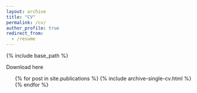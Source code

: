 ```yaml
---
layout: archive
title: "CV"
permalink: /cv/
author_profile: true
redirect_from:
  - /resume
---
```


{% include base_path %}

Download here
<ul>{% for post in site.publications %}
    {% include archive-single-cv.html %}
  {% endfor %}</ul>
  
